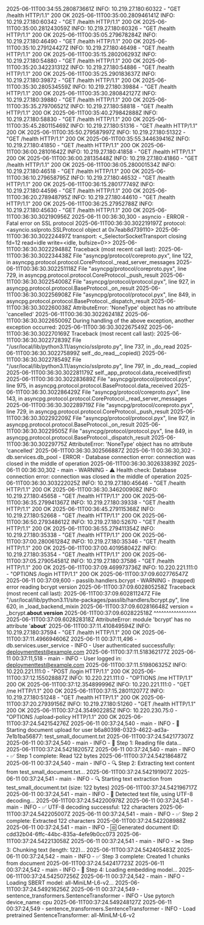 2025-06-11T00:34:55.280873661Z INFO:     10.219.27.180:60322 - "GET /health HTTP/1.1" 200 OK
2025-06-11T00:35:00.280946141Z INFO:     10.219.27.180:60342 - "GET /health HTTP/1.1" 200 OK
2025-06-11T00:35:00.281243059Z INFO:     10.219.27.180:60326 - "GET /health HTTP/1.1" 200 OK
2025-06-11T00:35:05.279678284Z INFO:     10.219.27.180:46490 - "GET /health HTTP/1.1" 200 OK
2025-06-11T00:35:10.279124427Z INFO:     10.219.27.180:46498 - "GET /health HTTP/1.1" 200 OK
2025-06-11T00:35:15.280206293Z INFO:     10.219.27.180:54880 - "GET /health HTTP/1.1" 200 OK
2025-06-11T00:35:20.342231312Z INFO:     10.219.27.180:54886 - "GET /health HTTP/1.1" 200 OK
2025-06-11T00:35:25.290183637Z INFO:     10.219.27.180:39872 - "GET /health HTTP/1.1" 200 OK
2025-06-11T00:35:30.280534559Z INFO:     10.219.27.180:39884 - "GET /health HTTP/1.1" 200 OK
2025-06-11T00:35:30.280842127Z INFO:     10.219.27.180:39880 - "GET /health HTTP/1.1" 200 OK
2025-06-11T00:35:35.279706521Z INFO:     10.219.27.180:58818 - "GET /health HTTP/1.1" 200 OK
2025-06-11T00:35:40.279842888Z INFO:     10.219.27.180:58830 - "GET /health HTTP/1.1" 200 OK
2025-06-11T00:35:45.280115469Z INFO:     10.219.27.180:51316 - "GET /health HTTP/1.1" 200 OK
2025-06-11T00:35:50.279587997Z INFO:     10.219.27.180:51322 - "GET /health HTTP/1.1" 200 OK
2025-06-11T00:35:55.344639416Z INFO:     10.219.27.180:41850 - "GET /health HTTP/1.1" 200 OK
2025-06-11T00:36:00.28101642Z INFO:     10.219.27.180:41858 - "GET /health HTTP/1.1" 200 OK
2025-06-11T00:36:00.28135448Z INFO:     10.219.27.180:41860 - "GET /health HTTP/1.1" 200 OK
2025-06-11T00:36:05.280001534Z INFO:     10.219.27.180:46518 - "GET /health HTTP/1.1" 200 OK
2025-06-11T00:36:10.279658795Z INFO:     10.219.27.180:46532 - "GET /health HTTP/1.1" 200 OK
2025-06-11T00:36:15.280177749Z INFO:     10.219.27.180:44596 - "GET /health HTTP/1.1" 200 OK
2025-06-11T00:36:20.278948795Z INFO:     10.219.27.180:44610 - "GET /health HTTP/1.1" 200 OK
2025-06-11T00:36:25.27952788Z INFO:     10.219.27.180:45630 - "GET /health HTTP/1.1" 200 OK
2025-06-11T00:36:30.302190956Z 2025-06-11 00:36:30,300 - asyncio - ERROR - Fatal error on SSL protocol
2025-06-11T00:36:30.302219197Z protocol: <asyncio.sslproto.SSLProtocol object at 0x7eab8d739110>
2025-06-11T00:36:30.302224497Z transport: <_SelectorSocketTransport closing fd=12 read=idle write=<idle, bufsize=0>>
2025-06-11T00:36:30.302229488Z Traceback (most recent call last):
2025-06-11T00:36:30.302234438Z   File "asyncpg/protocol/coreproto.pyx", line 122, in asyncpg.protocol.protocol.CoreProtocol._read_server_messages
2025-06-11T00:36:30.302251118Z   File "asyncpg/protocol/coreproto.pyx", line 729, in asyncpg.protocol.protocol.CoreProtocol._push_result
2025-06-11T00:36:30.302254008Z   File "asyncpg/protocol/protocol.pyx", line 927, in asyncpg.protocol.protocol.BaseProtocol._on_result
2025-06-11T00:36:30.302256908Z   File "asyncpg/protocol/protocol.pyx", line 849, in asyncpg.protocol.protocol.BaseProtocol._dispatch_result
2025-06-11T00:36:30.302260038Z AttributeError: 'NoneType' object has no attribute 'cancelled'
2025-06-11T00:36:30.302262418Z 
2025-06-11T00:36:30.302265009Z During handling of the above exception, another exception occurred:
2025-06-11T00:36:30.302267549Z 
2025-06-11T00:36:30.302270169Z Traceback (most recent call last):
2025-06-11T00:36:30.302272839Z   File "/usr/local/lib/python3.11/asyncio/sslproto.py", line 737, in _do_read
2025-06-11T00:36:30.302275899Z     self._do_read__copied()
2025-06-11T00:36:30.302278549Z   File "/usr/local/lib/python3.11/asyncio/sslproto.py", line 797, in _do_read__copied
2025-06-11T00:36:30.302281179Z     self._app_protocol.data_received(first)
2025-06-11T00:36:30.302283689Z   File "asyncpg/protocol/protocol.pyx", line 975, in asyncpg.protocol.protocol.BaseProtocol.data_received
2025-06-11T00:36:30.302286429Z   File "asyncpg/protocol/coreproto.pyx", line 143, in asyncpg.protocol.protocol.CoreProtocol._read_server_messages
2025-06-11T00:36:30.302289719Z   File "asyncpg/protocol/coreproto.pyx", line 729, in asyncpg.protocol.protocol.CoreProtocol._push_result
2025-06-11T00:36:30.302292209Z   File "asyncpg/protocol/protocol.pyx", line 927, in asyncpg.protocol.protocol.BaseProtocol._on_result
2025-06-11T00:36:30.30229505Z   File "asyncpg/protocol/protocol.pyx", line 849, in asyncpg.protocol.protocol.BaseProtocol._dispatch_result
2025-06-11T00:36:30.30229775Z AttributeError: 'NoneType' object has no attribute 'cancelled'
2025-06-11T00:36:30.302566887Z 2025-06-11 00:36:30,302 - db.services.db_pool - ERROR - Database connection error: connection was closed in the middle of operation
2025-06-11T00:36:30.302633839Z 2025-06-11 00:36:30,302 - main - WARNING - ⚠️ Health check: Database connection error: connection was closed in the middle of operation
2025-06-11T00:36:30.303222025Z INFO:     10.219.27.180:45646 - "GET /health HTTP/1.1" 200 OK
2025-06-11T00:36:30.346200908Z INFO:     10.219.27.180:45658 - "GET /health HTTP/1.1" 200 OK
2025-06-11T00:36:35.279941367Z INFO:     10.219.27.180:39338 - "GET /health HTTP/1.1" 200 OK
2025-06-11T00:36:45.279115368Z INFO:     10.219.27.180:52668 - "GET /health HTTP/1.1" 200 OK
2025-06-11T00:36:50.279348612Z INFO:     10.219.27.180:52670 - "GET /health HTTP/1.1" 200 OK
2025-06-11T00:36:55.279411354Z INFO:     10.219.27.180:35338 - "GET /health HTTP/1.1" 200 OK
2025-06-11T00:37:00.280061284Z INFO:     10.219.27.180:35346 - "GET /health HTTP/1.1" 200 OK
2025-06-11T00:37:00.401958042Z INFO:     10.219.27.180:35354 - "GET /health HTTP/1.1" 200 OK
2025-06-11T00:37:05.279054581Z INFO:     10.219.27.180:37586 - "GET /health HTTP/1.1" 200 OK
2025-06-11T00:37:09.469973736Z INFO:     10.220.221.111:0 - "OPTIONS /login HTTP/1.1" 200 OK
2025-06-11T00:37:09.602776547Z 2025-06-11 00:37:09,600 - passlib.handlers.bcrypt - WARNING - (trapped) error reading bcrypt version
2025-06-11T00:37:09.602805258Z Traceback (most recent call last):
2025-06-11T00:37:09.602811247Z   File "/usr/local/lib/python3.11/site-packages/passlib/handlers/bcrypt.py", line 620, in _load_backend_mixin
2025-06-11T00:37:09.602816648Z     version = _bcrypt.__about__.__version__
2025-06-11T00:37:09.602822518Z               ^^^^^^^^^^^^^^^^^
2025-06-11T00:37:09.602828318Z AttributeError: module 'bcrypt' has no attribute '__about__'
2025-06-11T00:37:11.410849594Z INFO:     10.219.27.180:37594 - "GET /health HTTP/1.1" 200 OK
2025-06-11T00:37:11.496694606Z 2025-06-11 00:37:11,496 - db.services.user_service - INFO - User authenticated successfully: deploymenttest@example.com
2025-06-11T00:37:11.518362177Z 2025-06-11 00:37:11,518 - main - INFO - User logged in: deploymenttest@example.com
2025-06-11T00:37:11.519806325Z INFO:     10.220.221.111:0 - "POST /login HTTP/1.1" 200 OK
2025-06-11T00:37:12.155028887Z INFO:     10.220.221.111:0 - "OPTIONS /me HTTP/1.1" 200 OK
2025-06-11T00:37:12.354899996Z INFO:     10.220.221.111:0 - "GET /me HTTP/1.1" 200 OK
2025-06-11T00:37:15.280112077Z INFO:     10.219.27.180:51248 - "GET /health HTTP/1.1" 200 OK
2025-06-11T00:37:20.27939156Z INFO:     10.219.27.180:51260 - "GET /health HTTP/1.1" 200 OK
2025-06-11T00:37:24.354902285Z INFO:     10.220.230.75:0 - "OPTIONS /upload-policy HTTP/1.1" 200 OK
2025-06-11T00:37:24.542154276Z 2025-06-11 00:37:24,540 - main - INFO - 🚀 Starting document upload for user b6a80398-0323-4622-ad3a-7e1b1ba56877: test_small_document.txt
2025-06-11T00:37:24.542177307Z 2025-06-11 00:37:24,540 - main - INFO - 📖 Step 1: Reading file data...
2025-06-11T00:37:24.542182057Z 2025-06-11 00:37:24,540 - main - INFO - ✅ Step 1 complete: Read 122 bytes
2025-06-11T00:37:24.542186487Z 2025-06-11 00:37:24,540 - main - INFO - 🔍 Step 2: Extracting text content from test_small_document.txt...
2025-06-11T00:37:24.542191907Z 2025-06-11 00:37:24,541 - main - INFO - 🔍 Starting text extraction from test_small_document.txt (size: 122 bytes)
2025-06-11T00:37:24.542196717Z 2025-06-11 00:37:24,541 - main - INFO - 📝 Detected text file, using UTF-8 decoding...
2025-06-11T00:37:24.542200978Z 2025-06-11 00:37:24,541 - main - INFO - ✅ UTF-8 decoding successful: 122 characters
2025-06-11T00:37:24.542205007Z 2025-06-11 00:37:24,541 - main - INFO - ✅ Step 2 complete: Extracted 122 characters
2025-06-11T00:37:24.542208988Z 2025-06-11 00:37:24,541 - main - INFO - 🆔 Generated document ID: cdd32b04-6ffc-44bc-835a-4efe9b0cc073
2025-06-11T00:37:24.542213058Z 2025-06-11 00:37:24,541 - main - INFO - ✂️  Step 3: Chunking text (length: 122)...
2025-06-11T00:37:24.542405483Z 2025-06-11 00:37:24,542 - main - INFO - ✅ Step 3 complete: Created 1 chunks from document
2025-06-11T00:37:24.542417723Z 2025-06-11 00:37:24,542 - main - INFO - 🧠 Step 4: Loading embedding model...
2025-06-11T00:37:24.542507256Z 2025-06-11 00:37:24,542 - main - INFO - Loading SBERT model: all-MiniLM-L6-v2...
2025-06-11T00:37:24.549216256Z 2025-06-11 00:37:24,549 - sentence_transformers.SentenceTransformer - INFO - Use pytorch device_name: cpu
2025-06-11T00:37:24.549248127Z 2025-06-11 00:37:24,549 - sentence_transformers.SentenceTransformer - INFO - Load pretrained SentenceTransformer: all-MiniLM-L6-v2